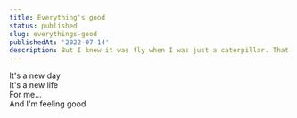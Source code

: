 ```yaml
---
title: Everything's good
status: published
slug: everythings-good
publishedAt: '2022-07-14'
description: But I knew it was fly when I was just a caterpillar. That I'd make it even if I never make a milla.
---
```


<p>It's a new day<br>It's a new life<br>For me...<br>And I'm feeling good</p>
